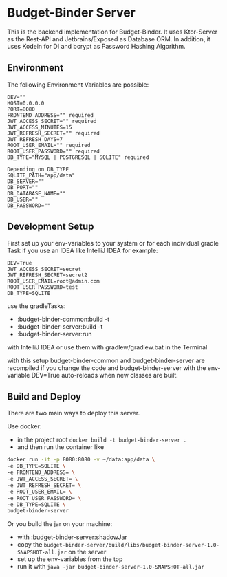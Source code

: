 # Budget-Binder Server

This is the backend implementation for Budget-Binder.
It uses Ktor-Server as the Rest-API and Jetbrains/Exposed as Database ORM.
In addition, it uses Kodein for DI and bcrypt as Password Hashing Algorithm.

## Environment

The following Environment Variables are possible:
```
DEV=""
HOST=0.0.0.0
PORT=8080
FRONTEND_ADDRESS="" required
JWT_ACCESS_SECRET="" required
JWT_ACCESS_MINUTES=15
JWT_REFRESH_SECRET="" required
JWT_REFRESH_DAYS=7
ROOT_USER_EMAIL="" required
ROOT_USER_PASSWORD="" required
DB_TYPE="MYSQL | POSTGRESQL | SQLITE" required

Depending on DB_TYPE
SQLITE_PATH="app/data"
DB_SERVER=""
DB_PORT=""
DB_DATABASE_NAME=""
DB_USER=""
DB_PASSWORD=""
```

## Development Setup

First set up your env-variables to your system or for each individual gradle Task if you use an IDEA like IntelliJ IDEA for example:
```
DEV=True
JWT_ACCESS_SECRET=secret
JWT_REFRESH_SECRET=secret2
ROOT_USER_EMAIL=root@admin.com
ROOT_USER_PASSWORD=test
DB_TYPE=SQLITE
```

use the gradleTasks:
- :budget-binder-common:build -t
- :budget-binder-server:build -t
- :budget-binder-server:run

with IntelliJ IDEA or use them with gradlew/gradlew.bat in the Terminal

with this setup budget-binder-common and budget-binder-server are recompiled if you change the code and budget-binder-server with the env-variable DEV=True auto-reloads when new classes are built.

## Build and Deploy

There are two main ways to deploy this server. 

Use docker:
- in the project root `docker build -t budget-binder-server .`
- and then run the container like
```bash
docker run -it -p 8080:8080 -v ~/data:app/data \
-e DB_TYPE=SQLITE \
-e FRONTEND_ADDRESS= \
-e JWT_ACCESS_SECRET= \
-e JWT_REFRESH_SECRET= \
-e ROOT_USER_EMAIL= \
-e ROOT_USER_PASSWORD= \
-e DB_TYPE=SQLITE \
budget-binder-server
```

Or you build the jar on your machine:
- with :budget-binder-server:shadowJar
- copy the `budget-binder-server/build/libs/budget-binder-server-1.0-SNAPSHOT-all.jar` on the server
- set up the env-variables from the top
- run it with `java -jar budget-binder-server-1.0-SNAPSHOT-all.jar`
